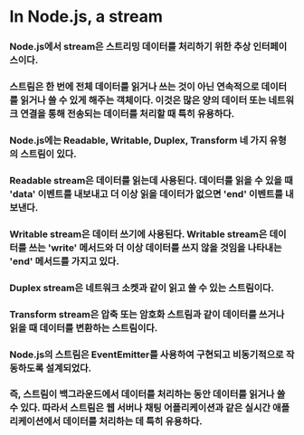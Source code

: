 # In Node.js, a stream

### Node.js에서 stream은 스트리밍 데이터를 처리하기 위한 추상 인터페이스이다.

### 스트림은 한 번에 전체 데이터를 읽거나 쓰는 것이 아닌 연속적으로 데이터를 읽거나 쓸 수 있게 해주는 객체이다. 이것은 많은 양의 데이터 또는 네트워크 연결을 통해 전송되는 데이터를 처리할 때 특히 유용하다.

### Node.js에는 Readable, Writable, Duplex, Transform 네 가지 유형의 스트림이 있다.

### Readable stream은 데이터를 읽는데 사용된다. 데이터를 읽을 수 있을 때 'data' 이벤트를 내보내고 더 이상 읽을 데이터가 없으면 'end' 이벤트를 내보낸다.

### Writable stream은 데이터 쓰기에 사용된다. Writable stream은 데이터를 쓰는 'write' 메서드와 더 이상 데이터를 쓰지 않을 것임을 나타내는 'end' 메서드를 가지고 있다.

### Duplex stream은 네트워크 소켓과 같이 읽고 쓸 수 있는 스트림이다.

### Transform stream은 압축 또는 암호화 스트림과 같이 데이터를 쓰거나 읽을 때 데이터를 변환하는 스트림이다.

### Node.js의 스트림은 EventEmitter를 사용하여 구현되고 비동기적으로 작동하도록 설계되었다.

### 즉, 스트림이 백그라운드에서 데이터를 처리하는 동안 데이터를 읽거나 쓸 수 있다. 따라서 스트림은 웹 서버나 채팅 어플리케이션과 같은 실시간 애플리케이션에서 데이터를 처리하는 데 특히 유용하다.


